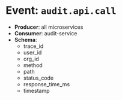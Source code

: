 # Event: `audit.api.call`

* **Producer**: all microservices
* **Consumer**: audit-service
* **Schema**:
  * trace_id
  * user_id
  * org_id
  * method
  * path
  * status_code
  * response_time_ms
  * timestamp
